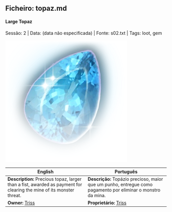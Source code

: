 ## Ficheiro: topaz.md

#### Large Topaz

Sessão: 2 | Data: (data não especificada) | Fonte: s02.txt | Tags: loot, gem

![Large Topaz](topaz.webp)

| English                                                                                                              | Português                                                                                                    |
| -------------------------------------------------------------------------------------------------------------------- | ------------------------------------------------------------------------------------------------------------ |
| **Description:** Precious topaz, larger than a fist, awarded as payment for clearing the mine of its monster threat. | **Descrição:** Topázio precioso, maior que um punho, entregue como pagamento por eliminar o monstro da mina. |
| **Owner:** [Triss](pc_triss_merrill.md)                                                                              | **Proprietário:** [Triss](pc_triss_merrill.md)                                                               |



















